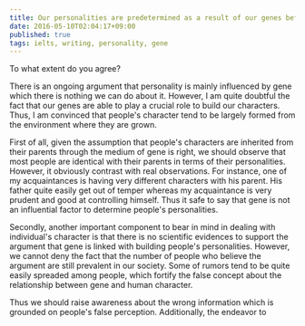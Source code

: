 ```yaml
---
title: Our personalities are predetermined as a result of our genes before we are born and there is nothing that can be done to alter our character traits
date: 2016-05-10T02:04:17+09:00
published: true
tags: ielts, writing, personality, gene
---
```



To what extent do you agree?


There is an ongoing argument that personality is mainly influenced by gene which there is nothing we can do about it. However, I am quite doubtful the fact that our genes are able to play a crucial role to build our characters. Thus, I am convinced that people's character tend to be largely formed from the environment where they are grown.


First of all, given the assumption that people's characters are inherited from their parents through the medium of gene is right, we should observe that most people are identical with their parents in terms of their personalities. However, it obviously contrast with real observations. For instance, one of my acquaintances is having very different characters with his parent. His father quite easily get out of temper whereas my acquaintance is very prudent and good at controlling himself. Thus it safe to say that gene is not an influential factor to determine people's personalities.


Secondly, another important component to bear in mind in dealing with individual's character is that there is no scientific evidences to support the argument that gene is linked with building people's personalities. However, we cannot deny the fact that the number of people who believe the argument are still prevalent in our society. Some of rumors tend to be quite easily spreaded among people, which fortify the false concept about the relationship between gene and human character.



Thus we should raise awareness about the wrong information which is grounded on people's false perception. Additionally, the endeavor to

